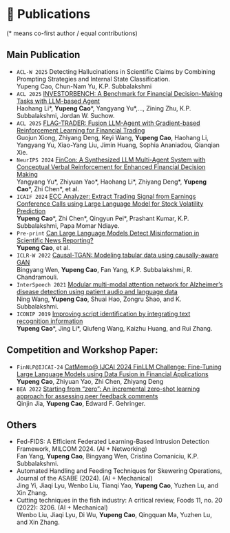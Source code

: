
# 📝 Publications 
(\* means co-first author / equal contributions)

## Main Publication
- `ACL-W 2025` Detecting Hallucinations in Scientific Claims
by Combining Prompting Strategies and Internal State Classification.\
Yupeng Cao, Chun-Nam Yu, K.P. Subbalakshmi
- `ACL 2025` [INVESTORBENCH: A Benchmark for Financial Decision-Making Tasks
with LLM-based Agent](https://arxiv.org/pdf/2412.18174)\
Haohang Li\*, **Yupeng Cao**\*, Yangyang Yu\*,..., Zining Zhu,  K.P. Subbalakshmi, Jordan W. Suchow.
- `ACL 2025` [FLAG-TRADER: Fusion LLM-Agent with Gradient-based
Reinforcement Learning for Financial Trading](https://arxiv.org/pdf/2502.11433)\
Guojun Xiong, Zhiyang Deng, Keyi Wang, **Yupeng Cao**, Haohang Li, Yangyang Yu, Xiao-Yang Liu, Jimin Huang, Sophia Ananiadou, Qianqian Xie.
- `NeurIPS 2024` [FinCon: A Synthesized LLM Multi-Agent System with Conceptual Verbal Reinforcement for Enhanced Financial Decision Making](https://arxiv.org/pdf/2407.06567)\
Yangyang Yu\*, Zhiyuan Yao\*, Haohang Li\*, Zhiyang Deng\*, **Yupeng Cao**\*, Zhi Chen\*, et al. 
- ``ICAIF 2024`` [ECC Analyzer: Extract Trading Signal from Earnings Conference Calls using Large Language Model for Stock Volatility Prediction](https://arxiv.org/pdf/2404.18470)\
**Yupeng Cao**\*, Zhi Chen\*, Qingyun Pei\*, Prashant Kumar, K.P. Subbalakshmi, Papa Momar Ndiaye.
- ``Pre-print`` [Can Large Language Models Detect Misinformation in Scientific News Reporting?](https://arxiv.org/pdf/2402.14268)\
**Yupeng Cao**, et al. 
- ``ICLR-W 2022`` [Causal-TGAN: Modeling tabular data using causally-aware GAN](https://openreview.net/pdf?id=BEhxCh4dvW5)\
Bingyang Wen, **Yupeng Cao**, Fan Yang, K.P. Subbalakshmi, R. Chandramouli.
- ``InterSpeech 2021`` [Modular multi-modal attention network for Alzheimer’s disease detection using patient audio and language data](https://www.researchgate.net/profile/Ning-Wang-174/publication/354221111_Modular_Multi-Modal_Attention_Network_for_Alzheimer's_Disease_Detection_Using_Patient_Audio_and_Language_Data/links/612f83222b40ec7d8bdc3fd4/Modular-Multi-Modal-Attention-Network-for-Alzheimers-Disease-Detection-Using-Patient-Audio-and-Language-Data.pdf)\
Ning Wang, **Yupeng Cao**, Shuai Hao, Zongru Shao, and K. Subbalakshmi.
- ``ICONIP 2019`` [Improving script identification by integrating text recognition information](https://web.archive.org/web/20220304205318id_/http://ajiips.com.au/papers/V16.3/v16n3_71-79.pdf)\
**Yupeng Cao**\*, Jing Li\*, Qiufeng Wang, Kaizhu Huang, and Rui Zhang.

## Competition and Workshop Paper:
- `FinNLP@IJCAI-24` [CatMemo@ IJCAI 2024 FinLLM Challenge: Fine-Tuning Large Language Models using Data Fusion in Financial Applications](https://aclanthology.org/2024.finnlp-2.19.pdf)\
**Yupeng Cao**, Zhiyuan Yao, Zhi Chen, Zhiyang Deng
- `BEA 2022` [Starting from “zero”: An incremental zero-shot learning approach for assessing peer feedback comments](https://aclanthology.org/2022.bea-1.8.pdf)\
Qinjin Jia, **Yupeng Cao**, Edward F. Gehringer.

## Others
- Fed-FIDS: A Efficient Federated Learning-Based Intrusion Detection Framework, MILCOM 2024. (AI + Networking)\
Fan Yang, **Yupeng Cao**, Bingyang Wen, Cristina Comaniciu, K.P. Subbalakshmi.
- Automated Handling and Feeding Techniques for Skewering Operations, Journal of the ASABE (2024). (AI + Mechanical)\
Jing Yi, Jiaqi Lyu, Wenbo Liu, Tianqi Yao, **Yupeng Cao**, Yuzhen Lu, and Xin Zhang. 
- Cutting techniques in the fish industry: A critical review, Foods 11, no. 20 (2022): 3206. (AI + Mechanical)\
Wenbo Liu, Jiaqi Lyu, Di Wu, **Yupeng Cao**, Qingquan Ma, Yuzhen Lu, and Xin Zhang.  